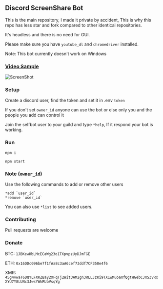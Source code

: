## Discord ScreenShare Bot

This is the main repository, I made it private by accident, This is why this repo has less star and fork compared to other identical repositories.

It's headless and there is no need for GUI.

Please make sure you have `youtube_dl` and `chromedriver` installed.

Note: This bot currently doesn't work on Windows

### [Video Sample](https://www.youtube.com/watch?v=HA18QDE5GhQ)
![ScreenShot](https://raw.githubusercontent.com/MainSilent/Discord-Screenshare/master/demo.png)

### Setup
Create a discord user, find the token and set it in .env `token`

If you don't set `owner_id` anyone can use the bot or else only you and the people you add can control it

Join the selfbot user to your guild and type `*help`, If it respond your bot is working.

### Run
```
npm i

npm start
```

### Note (`owner_id`)
Use the following commands to add or remove other users
```
*add `user_id`
*remove `user_id`
```

You can also use `*list` to see added users.

### Contributing
Pull requests are welcome

### Donate
BTC: `1JBKewHbLMcECaWg23o1TXpvpzUyDJmFGE`

ETH: `0x16DDc096be7f1fAa8c3aA6cef73ddf7CF350e4f6`

XMR: `45g4vwaT6DQYLFXKZBay2XFqTj2Wit3AM2gn3RLLJzKi9TX1wMuoaXfQgtHGebCJXS3vRxXYU7Y8LUNc3JwsYWkRUbVsqYg`
